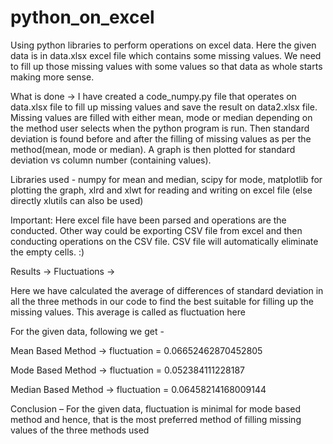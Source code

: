 # python_on_excel
Using python libraries to perform operations on excel data.
Here the given data is in data.xlsx excel file which contains some missing values. We need to fill up those missing values with some values so that data as whole starts making more sense.

What is done ->
I have created a code_numpy.py file that operates on data.xlsx file to fill up missing values and save the result on data2.xlsx file. Missing values are filled with either mean, mode or median depending on the method user selects when the python program is run. Then standard deviation is found before and after the filling of missing values as per the method(mean, mode or median). A graph is then plotted for standard deviation vs column number (containing values).

Libraries used - 
numpy for mean and median,
scipy for mode,
matplotlib for plotting the graph,
xlrd and xlwt for reading and writing on excel file (else directly xlutils can also be used)

Important: Here excel file have been parsed and operations are the conducted. Other way could be exporting CSV file from excel and then conducting operations on the CSV file. CSV file will automatically eliminate the empty cells. :)


Results -> Fluctuations -> 

Here we have calculated the average of differences of standard deviation in all the three methods in our code to find the best suitable for filling up the missing values. This average is called as fluctuation here

For the given data, following we get -

Mean Based Method ->
fluctuation = 0.06652462870452805

Mode Based Method ->
fluctuation = 0.052384111228187

Median Based Method ->
fluctuation = 0.06458214168009144




Conclusion – For the given data, fluctuation is minimal for mode based method and hence, that is the most preferred method of filling missing values of the three methods used
